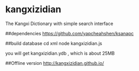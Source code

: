 kangxizidian
============

The Kangxi Dictionary with simple search interface


##dependencies
https://github.com/yapcheahshen/ksanapc

##build database
    cd xml
    node kangxizidian.js

you will get kangxizidian.ydb , which is about 25MB

##Offline version
http://kangxizidian.github.io/
